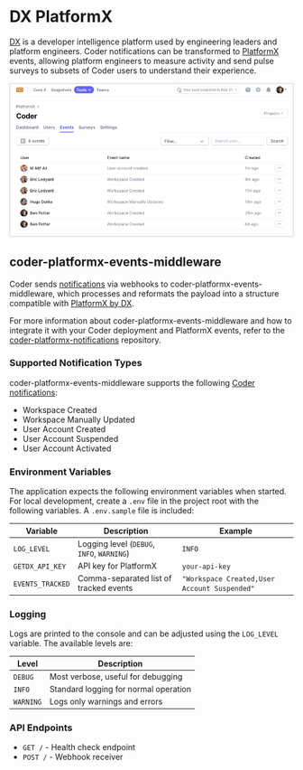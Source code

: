 # DX PlatformX

[DX](https://getdx.com) is a developer intelligence platform used by engineering
leaders and platform engineers. Coder notifications can be transformed to
[PlatformX](https://getdx.com/platformx) events, allowing platform engineers to
measure activity and send pulse surveys to subsets of Coder users to understand
their experience.

![PlatformX Events in Coder](../../images/integrations/platformx-screenshot.png)

## coder-platformx-events-middleware

Coder sends [notifications](../monitoring/notifications/index.md) via webhooks
to coder-platformx-events-middleware, which processes and reformats the payload
into a structure compatible with [PlatformX by DX](https://help.getdx.com/en/articles/7880779-getting-started).

For more information about coder-platformx-events-middleware and how to
integrate it with your Coder deployment and PlatformX events, refer to the
[coder-platformx-notifications](https://github.com/coder/coder-platformx-notifications)
repository.

### Supported Notification Types

coder-platformx-events-middleware supports the following [Coder notifications](../monitoring/notifications/index.md):

- Workspace Created
- Workspace Manually Updated
- User Account Created
- User Account Suspended
- User Account Activated

### Environment Variables

The application expects the following environment variables when started.
For local development, create a `.env` file in the project root with the following variables.
A `.env.sample` file is included:

| Variable         | Description                                | Example                                      |
|------------------|--------------------------------------------|----------------------------------------------|
| `LOG_LEVEL`      | Logging level (`DEBUG`, `INFO`, `WARNING`) | `INFO`                                       |
| `GETDX_API_KEY`  | API key for PlatformX                      | `your-api-key`                               |
| `EVENTS_TRACKED` | Comma-separated list of tracked events     | `"Workspace Created,User Account Suspended"` |

### Logging

Logs are printed to the console and can be adjusted using the `LOG_LEVEL` variable. The available levels are:

| Level     | Description                           |
|-----------|---------------------------------------|
| `DEBUG`   | Most verbose, useful for debugging    |
| `INFO`    | Standard logging for normal operation |
| `WARNING` | Logs only warnings and errors         |

### API Endpoints

- `GET /` - Health check endpoint
- `POST /` - Webhook receiver
